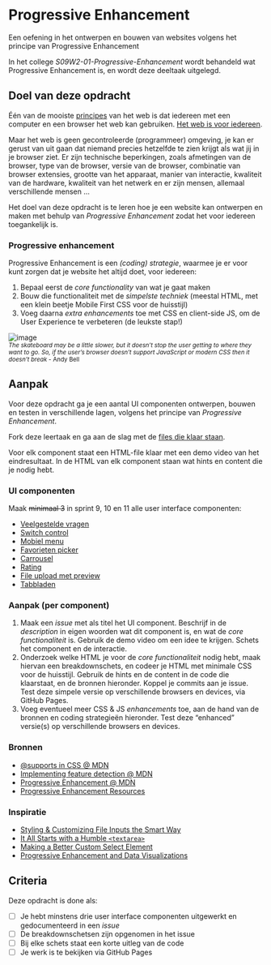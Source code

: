 

# Progressive Enhancement

Een oefening in het ontwerpen en bouwen van websites volgens het principe van Progressive Enhancement

In het college _S09W2-01-Progressive-Enhancement_ wordt behandeld wat Progressive Enhancement is, en wordt deze deeltaak uitgelegd.



## Doel van deze opdracht

Één van de mooiste [principes](https://www.w3.org/DesignIssues/Principles.html) van het web is dat iedereen met een computer en een browser het web kan gebruiken. [Het web is voor iedereen](https://www.youtube.com/watch?v=UMNFehJIi0E). 

Maar het web is geen gecontroleerde (programmeer) omgeving, je kan er gerust van uit gaan dat niemand precies hetzelfde te zien krijgt als wat jij in je browser ziet. Er zijn technische beperkingen, zoals afmetingen van de browser, type van de browser, versie van de browser, combinatie van browser extensies, grootte van het apparaat, manier van interactie, kwaliteit van de hardware, kwaliteit van het netwerk en er zijn mensen, allemaal verschillende mensen ...

Het doel van deze opdracht is te leren hoe je een website kan ontwerpen en maken met behulp van _Progressive Enhancement_ zodat het voor iedereen toegankelijk is.

### Progressive enhancement

Progressive Enhancement is een _(coding) strategie_, waarmee je er voor kunt zorgen dat je website het altijd doet, voor iedereen:

1) Bepaal eerst de _core functionality_ van wat je gaat maken
2) Bouw die functionaliteit met de _simpelste techniek_ (meestal HTML, met een klein beetje Mobile First CSS voor de huisstijl)
3) Voeg daarna _extra enhancements_ toe met CSS en client-side JS, om de User Experience te verbeteren (de leukste stap!)

![image](https://github.com/fdnd-task/progressive-enhancement/assets/1391509/f6d0490b-6748-4fc8-8a63-d33d2f2d0b68)
<br><small>_The skateboard may be a little slower, but it doesn’t stop the user getting to where they want to go. So, if the user’s browser doesn’t support JavaScript or modern CSS then it doesn’t break_ - Andy Bell
</small>



## Aanpak

Voor deze opdracht ga je een aantal UI componenten ontwerpen, bouwen en testen in verschillende lagen, volgens het principe van _Progressive Enhancement_. 

Fork deze leertaak en ga aan de slag met de [files die klaar staan](https://fdnd-task.github.io/progressive-enhancement/).

Voor elk component staat een HTML-file klaar met een demo video van het eindresultaat. 
In de HTML van elk component staan wat hints en content die je nodig hebt.

### UI componenten

Maak ~~minimaal 3~~ in sprint 9, 10 en 11 alle user interface componenten: 

- [Veelgestelde vragen](https://fdnd-task.github.io/progressive-enhancement/faq.html)
- [Switch control](https://fdnd-task.github.io/progressive-enhancement/switch.html)
- [Mobiel menu](https://fdnd-task.github.io/progressive-enhancement/menu.html)
- [Favorieten picker](https://fdnd-task.github.io/progressive-enhancement/pickers.html)
- [Carrousel](https://fdnd-task.github.io/progressive-enhancement/carrousel.html)
- [Rating](https://fdnd-task.github.io/progressive-enhancement/rating.html)
- [File upload met preview](https://fdnd-task.github.io/progressive-enhancement/file.html)
- [Tabbladen](https://fdnd-task.github.io/progressive-enhancement/tabs.html)

<!--
#### Voor Sprint 11

Voor Sprint 11 is het het interessantst om componenten uit je ontwerp voor de leertaak in Sprint 11 te gebruiken. 
Je mag ook componenten uit bovenstaande lijst gebruiken.
Het is een individuele opdracht - dus elke teamlid werkt eigen componenten uit (of maakt een substantieel andere uitwerking van dezelfde component).

Ieder teamlid werkt minimaal 2 componenten uit.
-->

### Aanpak (per component)

1. Maak een _issue_ met als titel het UI component. Beschrijf in de _description_ in eigen woorden wat dit component is, en wat de _core functionaliteit_ is. Gebruik de demo video om een idee te krijgen. Schets het component en de interactie.
2. Onderzoek welke HTML je voor de _core functionaliteit_ nodig hebt, maak hiervan een breakdownschets, en codeer je HTML met minimale CSS voor de huisstijl. Gebruik de hints en de content in de code die klaarstaat, en de bronnen hieronder. Koppel je commits aan je issue. Test deze simpele versie op verschillende browsers en devices, via GitHub Pages.
3. Voeg eventueel meer CSS & JS _enhancements_ toe, aan de hand van de bronnen en coding strategieën hieronder. Test deze “enhanced” versie(s) op verschillende browsers en devices.

<!--
Strategiën voor verschillende “features”:
- met @supports (background-clip: text)
- met een feature detect in JS (<button hidden> + feature detect + button.hidden=false)
- door HTML goed op te bouwen (<video src=video.mp4><a href=video.mp4>Download video</a></video>)
- door ok te zijn met verschillen in browsers (zoals high def color -> op een Kindle sowieso geen kleur)
- met een polyfill (invoker commands)
- door een goede one column layout (nesting, custom props?)
- door “progressive enhancement”
-->

<!--
#### Voor Sprint 11
11. In Sprint 11 is het doel pleasurable (ga lekker los).
12. Documenteer je experiment.
-->

### Bronnen

- [@supports in CSS @ MDN](https://developer.mozilla.org/en-US/docs/Web/CSS/@supports)
- [Implementing feature detection @ MDN](https://developer.mozilla.org/en-US/docs/Learn_web_development/Extensions/Testing/Feature_detection)
- [Progressive Enhancement @ MDN](https://developer.mozilla.org/en-US/docs/Glossary/Progressive_Enhancement)
- [Progressive Enhancement Resources](https://github.com/voorhoede/progressive-enhancement-resources)


### Inspiratie

- [Styling & Customizing File Inputs the Smart Way](https://tympanus.net/codrops/2015/09/15/styling-customizing-file-inputs-smart-way/)
- [It All Starts with a Humble `<textarea>`](https://24ways.org/2019/it-all-starts-with-a-humble-textarea/)
- [Making a Better Custom Select Element](https://24ways.org/2019/making-a-better-custom-select-element/)
- [Progressive Enhancement and Data Visualizations](https://css-tricks.com/progressive-enhancement-data-visualizations/)


## Criteria

Deze opdracht is done als:

- [ ] Je hebt minstens drie user interface componenten uitgewerkt en gedocumenteerd in een _issue_
- [ ] De breakdownschetsen zijn opgenomen in het issue
- [ ] Bij elke schets staat een korte uitleg van de code
- [ ] Je werk is te bekijken via GitHub Pages
